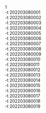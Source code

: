 1  
-t 202203080001  
-t 202203080002  
-t 202203080003  
-t 202203080004  
-t 202203080005  
-t 202203080006  
-t 202203080007  
-t 202203080008  
-t 202203080009  
-t 202203080010  
-t 202203080011  
-t 202203080012  
-t 202203080013  
-t 202203080014  
-t 202203080015  
-t 202203080016  
-t 202203080017  
-t 202203080018  
-t 202203080019  
